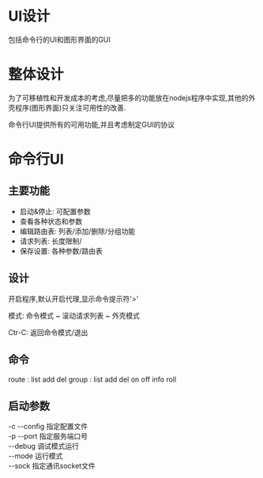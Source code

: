 UI设计
=====

包括命令行的UI和图形界面的GUI

整体设计
=======

为了可移植性和开发成本的考虑,尽量把多的功能放在nodejs程序中实现,其他的外壳程序(图形界面)只关注可用性的改善.

命令行UI提供所有的可用功能,并且考虑制定GUI的协议

命令行UI
========

主要功能
-------

 * 启动&停止: 可配置参数
 * 查看各种状态和参数
 * 编辑路由表: 列表/添加/删除/分组功能
 * 请求列表: 长度限制/
 * 保存设置: 各种参数/路由表

设计
----

开启程序,默认开启代理,显示命令提示符'>'

模式: 命令模式 ~ 滚动请求列表 ~ 外壳模式

Ctr-C: 返回命令模式/退出

命令
----

route : list add del
group : list add del on off 
info
roll

启动参数
-------
-c --config  指定配置文件  
-p --port  指定服务端口号  
--debug  调试模式运行  
--mode  运行模式  
--sock  指定通讯socket文件  


